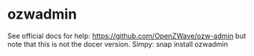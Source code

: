 # ozwadmin

See official docs for help: https://github.com/OpenZWave/ozw-admin but note that this is not the docer version. Simpy: snap install ozwadmin